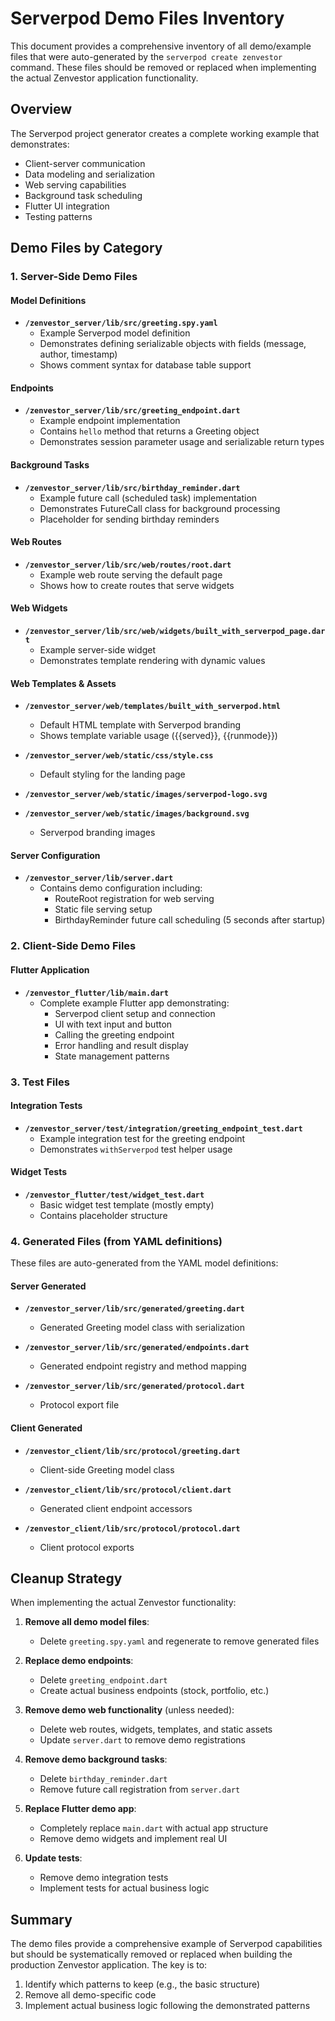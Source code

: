 # Serverpod Demo Files Inventory

This document provides a comprehensive inventory of all demo/example files that were auto-generated by the `serverpod create zenvestor` command. These files should be removed or replaced when implementing the actual Zenvestor application functionality.

## Overview

The Serverpod project generator creates a complete working example that demonstrates:
- Client-server communication
- Data modeling and serialization
- Web serving capabilities
- Background task scheduling
- Flutter UI integration
- Testing patterns

## Demo Files by Category

### 1. Server-Side Demo Files

#### Model Definitions
- **`/zenvestor_server/lib/src/greeting.spy.yaml`**
  - Example Serverpod model definition
  - Demonstrates defining serializable objects with fields (message, author, timestamp)
  - Shows comment syntax for database table support

#### Endpoints
- **`/zenvestor_server/lib/src/greeting_endpoint.dart`**
  - Example endpoint implementation
  - Contains `hello` method that returns a Greeting object
  - Demonstrates session parameter usage and serializable return types

#### Background Tasks
- **`/zenvestor_server/lib/src/birthday_reminder.dart`**
  - Example future call (scheduled task) implementation
  - Demonstrates FutureCall class for background processing
  - Placeholder for sending birthday reminders

#### Web Routes
- **`/zenvestor_server/lib/src/web/routes/root.dart`**
  - Example web route serving the default page
  - Shows how to create routes that serve widgets

#### Web Widgets
- **`/zenvestor_server/lib/src/web/widgets/built_with_serverpod_page.dart`**
  - Example server-side widget
  - Demonstrates template rendering with dynamic values

#### Web Templates & Assets
- **`/zenvestor_server/web/templates/built_with_serverpod.html`**
  - Default HTML template with Serverpod branding
  - Shows template variable usage ({{served}}, {{runmode}})
  
- **`/zenvestor_server/web/static/css/style.css`**
  - Default styling for the landing page
  
- **`/zenvestor_server/web/static/images/serverpod-logo.svg`**
- **`/zenvestor_server/web/static/images/background.svg`**
  - Serverpod branding images

#### Server Configuration
- **`/zenvestor_server/lib/server.dart`**
  - Contains demo configuration including:
    - RouteRoot registration for web serving
    - Static file serving setup
    - BirthdayReminder future call scheduling (5 seconds after startup)

### 2. Client-Side Demo Files

#### Flutter Application
- **`/zenvestor_flutter/lib/main.dart`**
  - Complete example Flutter app demonstrating:
    - Serverpod client setup and connection
    - UI with text input and button
    - Calling the greeting endpoint
    - Error handling and result display
    - State management patterns

### 3. Test Files

#### Integration Tests
- **`/zenvestor_server/test/integration/greeting_endpoint_test.dart`**
  - Example integration test for the greeting endpoint
  - Demonstrates `withServerpod` test helper usage

#### Widget Tests
- **`/zenvestor_flutter/test/widget_test.dart`**
  - Basic widget test template (mostly empty)
  - Contains placeholder structure

### 4. Generated Files (from YAML definitions)

These files are auto-generated from the YAML model definitions:

#### Server Generated
- **`/zenvestor_server/lib/src/generated/greeting.dart`**
  - Generated Greeting model class with serialization
  
- **`/zenvestor_server/lib/src/generated/endpoints.dart`**
  - Generated endpoint registry and method mapping
  
- **`/zenvestor_server/lib/src/generated/protocol.dart`**
  - Protocol export file

#### Client Generated
- **`/zenvestor_client/lib/src/protocol/greeting.dart`**
  - Client-side Greeting model class
  
- **`/zenvestor_client/lib/src/protocol/client.dart`**
  - Generated client endpoint accessors
  
- **`/zenvestor_client/lib/src/protocol/protocol.dart`**
  - Client protocol exports

## Cleanup Strategy

When implementing the actual Zenvestor functionality:

1. **Remove all demo model files**:
   - Delete `greeting.spy.yaml` and regenerate to remove generated files

2. **Replace demo endpoints**:
   - Delete `greeting_endpoint.dart`
   - Create actual business endpoints (stock, portfolio, etc.)

3. **Remove demo web functionality** (unless needed):
   - Delete web routes, widgets, templates, and static assets
   - Update `server.dart` to remove demo registrations

4. **Remove demo background tasks**:
   - Delete `birthday_reminder.dart`
   - Remove future call registration from `server.dart`

5. **Replace Flutter demo app**:
   - Completely replace `main.dart` with actual app structure
   - Remove demo widgets and implement real UI

6. **Update tests**:
   - Remove demo integration tests
   - Implement tests for actual business logic

## Summary

The demo files provide a comprehensive example of Serverpod capabilities but should be systematically removed or replaced when building the production Zenvestor application. The key is to:
1. Identify which patterns to keep (e.g., the basic structure)
2. Remove all demo-specific code
3. Implement actual business logic following the demonstrated patterns